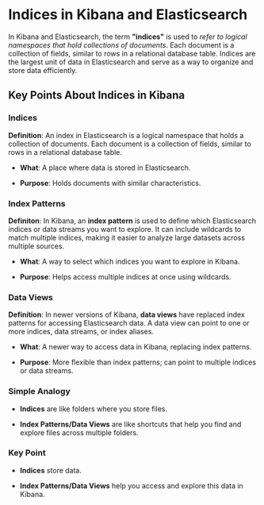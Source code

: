 # Indices in Kibana and Elasticsearch

In Kibana and Elasticsearch, the term **"indices"** is used to *refer to logical namespaces that hold collections of documents*. Each document is a collection of fields, similar to rows in a relational database table. Indices are the largest unit of data in Elasticsearch and serve as a way to organize and store data efficiently.

## Key Points About Indices in Kibana

### Indices

 **Definition**:
 An index in Elasticsearch is a logical namespace that holds a collection of documents. Each document is a collection of fields, similar to rows in a relational database table.

- **What**: A place where data is stored in Elasticsearch.
    
- **Purpose**: Holds documents with similar characteristics.
    
### Index Patterns

 **Definiton**: In Kibana, an **index pattern** is used to define which Elasticsearch indices or data streams you want to explore. It can include wildcards to match multiple indices, making it easier to analyze large datasets across multiple sources.

- **What**: A way to select which indices you want to explore in Kibana.
    
- **Purpose**: Helps access multiple indices at once using wildcards.

### Data Views


**Definition**: In newer versions of Kibana, **data views** have replaced index patterns for accessing Elasticsearch data. A data view can point to one or more indices, data streams, or index aliases.

- **What**: A newer way to access data in Kibana, replacing index patterns.
    
- **Purpose**: More flexible than index patterns; can point to multiple indices or data streams.

### Simple Analogy

- **Indices** are like folders where you store files.
    
- **Index Patterns/Data Views** are like shortcuts that help you find and explore files across multiple folders.

### Key Point

- **Indices** store data.
    
- **Index Patterns/Data Views** help you access and explore this data in Kibana.